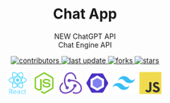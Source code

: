 <div align="center">
  <h1>Chat App</h1>
  <p>
    NEW ChatGPT API
    <br/>
    Chat Engine API
  </p>
  <p>
  <a href="https://github.com/edegan-furb/ChatGPT/graphs/contributors">
    <img src="https://img.shields.io/github/contributors/edegan-furb/ChatGPT" alt="contributors" />
  </a>
  <a href="">
    <img src="https://img.shields.io/github/last-commit/edegan-furb/ChatGPT" alt="last update" />
  </a>
  <a href="https://github.com/edegan-furb/ChatGPT/network/members">
    <img src="https://img.shields.io/github/forks/edegan-furb/ChatGPT" alt="forks" />
  </a>
  <a href="https://github.com/edegan-furb/ChatGPT/stargazers">
    <img src="https://img.shields.io/github/stars/edegan-furb/ChatGPT" alt="stars" />
  </a>
</p>
<p>
<img src="https://github.com/devicons/devicon/blob/master/icons/react/react-original-wordmark.svg" title="React" alt="React" width="45" height="45"/>&nbsp;
<img src="https://github.com/devicons/devicon/blob/master/icons/nodejs/nodejs-original.svg" title="NodeJS" alt="NodeJS" width="45" height="45"/>&nbsp;
<img src="https://github.com/devicons/devicon/blob/master/icons/redux/redux-original.svg" title="Redux" alt="Redux " width="45" height="45"/>&nbsp;
<img src="https://github.com/devicons/devicon/blob/master/icons/eslint/eslint-original.svg" title="EsLint" alt="EsLint " width="45" height="45"/>&nbsp;
<img src="https://github.com/devicons/devicon/blob/master/icons/tailwindcss/tailwindcss-plain.svg" title="Tailwind" alt="Tailwind " width="45" height="45"/>&nbsp;
<img src="https://github.com/devicons/devicon/blob/master/icons/javascript/javascript-original.svg" title="Javascript" alt="Javascript " width="45" height="45"/>&nbsp;
</p>
</div>

